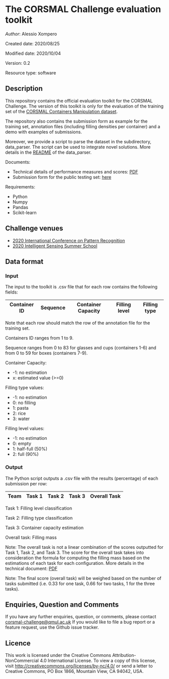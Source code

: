 # The CORSMAL Challenge evaluation toolkit

*Author*: Alessio Xompero

Created date: 2020/08/25

Modified date: 2020/10/04

Version: 0.2

Resource type: software

## Description

This repository contains the official evaluation toolkit for the CORSMAL Challenge.
The version of this toolkit is only for the evaluation of the training set of the
[CORSMAL Containers Manipulation dataset](http://corsmal.eecs.qmul.ac.uk/containers_manip.html).

The repository also contains the submission form as example for the training set,
annotation files (including filling densities per container) and a demo with 
examples of submissions.

Moreover, we provide a script to parse the dataset in the subdirectory, data_parser.
The script can be used to integrate novel solutions. More details in the 
[README](data_parser/README.md) of the data_parser. 

Documents:
* Technical details of performance measures and scores: [PDF](docs/2020_CORSMAL_Challenge_PerformanceScores.pdf)
* Submission form for the public testing set: [here](docs/submission_forms/public_test_set.csv)

Requirements:
* Python
* Numpy
* Pandas
* Scikit-learn


## Challenge venues
* [2020 International Conference on Pattern Recognition](http://corsmal.eecs.qmul.ac.uk/ICPR2020challenge.html)
* [2020 Intelligent Sensing Summer School](http://cis.eecs.qmul.ac.uk/school2020.html)


## Data format

### Input

The input to the toolkit is .csv file that for each row contains the following
fields:

| Container ID | Sequence | Container Capacity | Filling level | Filling type |
|--------------|----------|--------------------|---------------|--------------|

Note that each row should match the row of the annotation file for the training set.

Containers ID ranges from 1 to 9.

Sequence ranges from 0 to 83 for glasses and cups (containers 1-6) and from 0 to 59
for boxes (containers 7-9).

Container Capacity:
* -1: no estimation
*  x: estimated value (>=0)

Filling type values:
* -1: no estimation
*  0: no filling
*  1: pasta
*  2: rice
*  3: water

Filling level values:
* -1: no estimation
*  0: empty
*  1: half-full (50%)
*  2: full (90%)


### Output

The Python script outputs a .csv file with the results (percentage) of each submission per row: 

| Team | Task 1 | Task 2 | Task 3 | Overall Task |
|------|--------|--------|--------|--------------|


Task 1: Filling level classification

Task 2: Filling type classification

Task 3: Container capacity estimation

Overall task: Filling mass 


Note: The overall task is not a linear combination of the scores outputted for
Task 1, Task 2, and Task 3. The score for the overall task takes into consideration
the formula for computing the filling mass based on the estimations of each task
for each configuration. More details in the technical document: 
[PDF](docs/2020_CORSMAL_Challenge_PerformanceScores.pdf)

Note: The  final score (overall task) will be weighed based on the number of 
tasks submitted (i.e. 0.33 for one task, 0.66 for two tasks, 1 for the three tasks).


## Enquiries, Question and Comments

If you have any further enquiries, question, or comments, please contact 
corsmal-challenge@qmul.ac.uk If you would like to 
file a bug report or a feature request, use the Github issue tracker. 


## Licence

This work is licensed under the Creative Commons Attribution-NonCommercial 4.0 
International License. To view a copy of this license, visit 
http://creativecommons.org/licenses/by-nc/4.0/ or send a letter to 
Creative Commons, PO Box 1866, Mountain View, CA 94042, USA.

